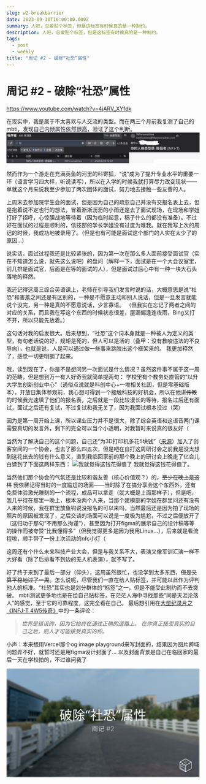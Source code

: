 ```yaml
---
slug: w2-breakbarrier
date: 2023-09-30T16:00:00.000Z
summary: 人吧，总爱贴个标签，但是这标签有时候真的是一种制约。
description: 人吧，总爱贴个标签，但是这标签有时候真的是一种制约。
tags:
  - post
  - weekly
title: "周记 #2 - 破除“社恐”属性"
---
```


# 周记 #2 - 破除“社恐”属性

https://www.youtube.com/watch?v=4jARV_XYfdk

在现实中，我是属于不太喜欢与人交流的类型。而在两三个月前我复测了自己的mbti，发现自己内倾属性依然很高，验证了这个判断。
![图片](../../../assets/img/xlog-attachments/bafkreifptycoedttz5mdbna6z2mx5esy3a5siz5s7idq4ea6mfngse7u4e.png)

然而作为一个游走在充满英鱼的河里的科寄狐，“说”成为了提升专业水平的重要一环（语言学习四大样，听说读写），所以在入学的时候我就打算尽力改变现状——单就这个月来说我至少参加了两次团体的面试，努力地去接触一些友善的人。

上周末去参加院学生会的面试，但是因为自己的疏忽自己并没有交报名表上去，但是抱着说不定也行的想法，冒着淅淅沥沥的小雨还是去了面试现场，在现场和学姐打好了招呼，心惊胆战地等待着（因为临时起意，稿子什么的都没有准备）。不过好在面试的过程是顺利的，信技部的学长学姐没有过度为难我。就在我写上次的周记的时候，我成功地被录用了。（但是也有可能是面试这个部门的人实在太少了的原因...）

说实话，面试过程我还是比较紧张的，因为第一次在那么多人面前接受面试官（实在不知道怎么说，就先这么说吧）的盘问（解释一下，面试是在一个大会议室里，前几排是面试官，后面是在等的面试的人），但是面试过后心中有一种一块大石头落地的释然。

我还记得这周三综合英语课上，老师在引导我们发言时说的话，大概意思是说“社恐”和害羞之间还是有区别的，一种是不愿意主动和别人说话，但是一旦发言就能说个没完，另一种是真的不愿意说话，少言寡语。
（但我实在忘记了两者之间的对应的关系，而且我在写这个东西的时候状态很差，屋漏偏逢连夜雨，Bing又打不开，所以只能先放着。）

这句话对我的启发很大。后来想到，“社恐”这个词本身就是一种被人为定义的类型，有句老话说的好，规矩是死的，但人可以是活的（叠甲：没有教唆违法的不良导向），也就是说，人是可以通过做一些事来跳脱出这个框架来的。
我更加释然了，感觉一切更明朗了起来。

哦，读到现在了，你是不是想问另一次面试是什么情况？虽然这件事不属于这一周的范畴，但是想到万一有人好奇我就简单提两句：
学校里有个教务处直管的“以升大学生创新创业中心”（通俗点说就是科创中心+一堆相关社团，但是零基础版本），开放日集体参观前，我心想可得到一个接触科技的好机会，所以在他讲~~传教~~的时候我光速填了他们的报名表，之后就是一段比较漫长的等待，报名过后还有面试，面试之后还有复试，不过复试和我无关了，因为我面试根本没过（哭）

因为是第一周开始上课，所以课业压力并不是很大，除了综合英语和这语音两门课需要真切的发言外，剩下的完全可以当个小透明，对我暂时来说真的很友好（

当然为了解决自己的这个问题，自己还“为3D打印机多花5块钱”（[来源](https://o3o.ca/@grassblock/111061509864724847)）加入了创客空间的一个协会，也去了那么四五次，但是吧在自打这周研讨会之前我是没太想到这花出去的钱有什么意义，直到我临回家前的那个晚上的研讨会上晚走了亿会儿白嫖到了下面这两样东西：
![我就觉得这钱花得值了](../../../assets/img/xlog-attachments/bafybeiaql6ios552kvnyenntvemzz7f7wjmugwuomccccfmkcdpt4ulzq4.png)
我就觉得这钱花得值了。

当然他们那个协会的气氛还是比较和谐友善（核心价值观？）的，~~至少在晚上是这样~~
我依稀记得当时的一度尴尬的场面——当时除了在搞分享会这个东西外，还有免费体验激光雕刻的一个流程，成品可以拿走（就大概是上面那样子），但是吧，我几乎待在那里一晚上，根本没两个人来，当那个建模部的学姐在群里问还有没有人来的时候，我在群里放鱼钩说没报名的可以来吗，当然最后还是因为拍了现场的照片的原因被发现了，之后交谈的场面可以说是一度极为尴尬，不过之后便放开了（这归功于那句“不用那么拘谨”），甚至因为打开figma的展示自己的设计稿等等的操作而被夸赞“比我懂得多”（但我觉得更多是因为我用Linux...），后来就是看流程啦，顺手带了一份上次活动的nfc小灯（

这周还有个什么未来科技产业大会，但是与我关系不大，表演又像军训汇演一样不大好看（除了后排看不到边的无人机表演），就不写了。

好了终于来到了最后一部分（仰头），这周虽然很忙，也没学到太多东西，~~但是又算平稳地过了一周~~。怎么说呢，尽管我们一直在给人贴标签，并可能以此作为评判他人的标准。“社恐”其实也是划分群体的“标签”之一，但是不能受此制约而不去突破。
mbti测试更多地也是在给自己贴标签，在茫茫人海中寻找那些“同是天涯沦落人”的感觉，至于它的可靠程度，这完全看在自己。
最后想引用在[大型纪录片之《INFJ-T 4W5传奇》](https://www.bilibili.com/video/BV1TV4y1a7XE/)中的一条评论：
> _世界是错误的，因为它始终在通往正确的道路上。
在你真正接受真实的自己之后，别人才可能接受真实的你。_

小声：本来想用Vercel那个og image playground来写封面的，结果因为图片跨域问题弄不好，就暂时还是用figma设计封面了...
以及封面背景是自己在临回家的最后一天在学校拍的，不过谁问我了

![](../../../assets/img/xlog-attachments/bafybeihz72w2rug7elfj7lab7bu2q5juetsdx5ris4r3b3atst5z5pxguu.png)